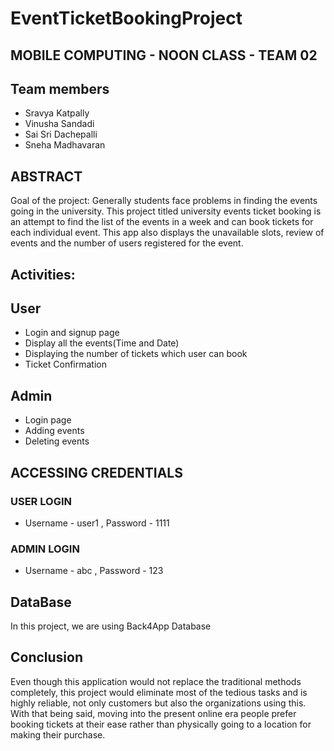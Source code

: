 # EventTicketBookingProject

## MOBILE COMPUTING - NOON CLASS - TEAM 02
## Team members
- Sravya Katpally
- Vinusha Sandadi
- Sai Sri Dachepalli
- Sneha Madhavaran


## ABSTRACT
 Goal of the project: Generally students face problems in finding the events going in the university. This project titled university events ticket booking is an attempt to find the list of the events in a week and can book tickets for each individual event. This app also displays the unavailable slots, review of events and the number of users registered for the event.
 
 
## Activities:
## User
- Login and signup page
- Display all the events(Time and Date)
- Displaying the number of tickets which user can book
- Ticket Confirmation

## Admin
- Login page
- Adding events
- Deleting events


## ACCESSING CREDENTIALS
### USER LOGIN
- Username - user1 , Password - 1111

### ADMIN LOGIN
- Username - abc , Password - 123
 
 ## DataBase
 In this project, we are using Back4App Database
 
 ## Conclusion
Even though this application would not replace the traditional methods completely, this project would eliminate most of the tedious tasks and is highly reliable, not only customers but also the organizations using this. With that being said, moving into the present online era people prefer booking tickets at their ease rather than physically going to a location for making their purchase.

